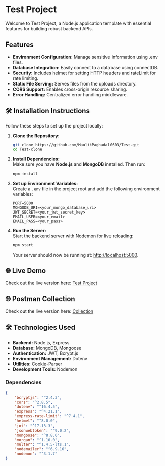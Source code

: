 
# Test Project

Welcome to Test Project, a Node.js application template with essential features for building robust backend APIs.


## Features

 - **Environment Configuration:** Manage sensitive information using .env files.
 - **Database Integration:** Easily connect to a database using connectDB.
 - **Security:** Includes helmet for setting HTTP headers and rateLimit for rate limiting.
 - **Static File Serving:** Serves files from the uploads directory.
 - **CORS Support:** Enables cross-origin resource sharing.
 - **Error Handling:** Centralized error handling middleware.



## 🛠️ Installation Instructions  

Follow these steps to set up the project locally:

1. **Clone the Repository:**  
   ```bash
   git clone https://github.com/MaulikPaghadal0603/Test.git
   cd Test-clone
   ```

2. **Install Dependencies:**  
   Make sure you have **Node.js** and **MongoDB** installed. Then run:  
   ```bash
   npm install
   ```

3. **Set up Environment Variables:**  
   Create a `.env` file in the project root and add the following environment variables:  
   ```plaintext
   PORT=5000  
   MONGODB_URI=<your_mongo_database_uri>  
   JWT_SECRET=<your_jwt_secret_key>
   EMAIL_USER=<your_email>  
   EMAIL_PASS=<your_pass>  
   ```

4. **Run the Server:**  
   Start the backend server with Nodemon for live reloading:  
   ```bash
   npm start
   ```
   Your server should now be running at: [http://localhost:5000](http://localhost:5000).

## 🌐 Live Demo  

Check out the live version here: [Test Project](https://test-a85a.onrender.com)

## 🌐 Postman Collection 

Check out the live version here: [Collection](https://www.postman.com/dark-meadow-735641/workspace/test-api/collection/40155886-fa86fc46-86b0-4d2b-b130-38a34a788c4e?action=share&creator=40155886)

## 🛠️ Technologies Used  

- **Backend:** Node.js, Express  
- **Database:** MongoDB, Mongoose  
- **Authentication:** JWT, Bcrypt.js  
- **Environment Management:** Dotenv  
- **Utilities:** Cookie-Parser  
- **Development Tools:** Nodemon  

### Dependencies  

```json
{
    "bcryptjs": "^2.4.3",
    "cors": "^2.8.5",
    "dotenv": "^16.4.5",
    "express": "^4.21.1",
    "express-rate-limit": "^7.4.1",
    "helmet": "^8.0.0",
    "joi": "^17.13.3",
    "jsonwebtoken": "^9.0.2",
    "mongoose": "^8.8.0",
    "morgan": "^1.10.0",
    "multer": "^1.4.5-lts.1",
    "nodemailer": "^6.9.16",
    "nodemon": "^3.1.7"
}
